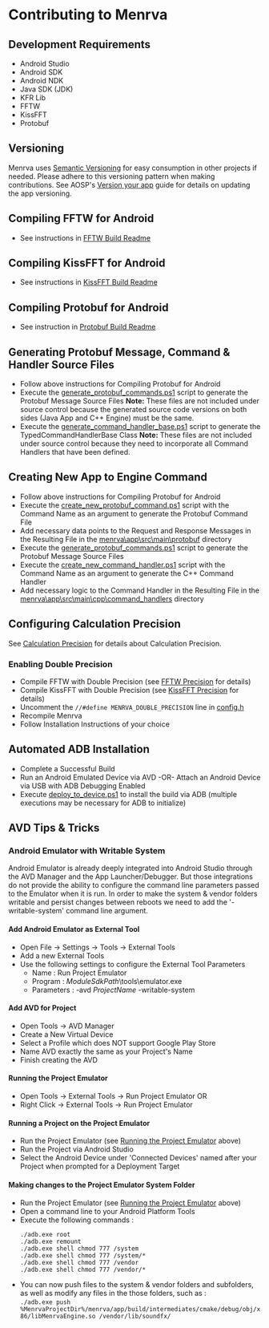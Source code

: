 # Contributing to Menrva

## Development Requirements
  - Android Studio
  - Android SDK
  - Android NDK
  - Java SDK (JDK)
  - KFR Lib
  - FFTW
  - KissFFT
  - Protobuf
  
## Versioning
Menrva uses [Semantic Versioning](https://semver.org/) for easy consumption in other projects if needed.  Please adhere to this versioning pattern when making contributions.  See AOSP's [Version your app](https://developer.android.com/studio/publish/versioning) guide for details on updating the app versioning.

## Compiling FFTW for Android
  - See instructions in [FFTW Build Readme](https://github.com/Jman420/fftw_for_android/blob/master/README.md)
  
## Compiling KissFFT for Android
  - See instructions in [KissFFT Build Readme](https://github.com/Jman420/kissfft_for_android/blob/master/README.md)

## Compiling Protobuf for Android
  - See instruction in [Protobuf Build Readme](https://github.com/Jman420/protobuf_for_android/blob/develop/README.md)
  
## Generating Protobuf Message, Command & Handler Source Files
  - Follow above instructions for Compiling Protobuf for Android
  - Execute the [generate_protobuf_commands.ps1](generate_protobuf_commands.ps1) script to generate the Protobuf Message Source Files
  **Note:** These files are not included under source control because the generated source code versions on both sides (Java App and C++ Engine) must be the same.
  - Execute the [generate_command_handler_base.ps1](generate_command_handler_base.ps1) script to generate the TypedCommandHandlerBase Class
  **Note:** These files are not included under source control because they need to incorporate all Command Handlers that have been defined.

## Creating New App to Engine Command
  - Follow above instructions for Compiling Protobuf for Android
  - Execute the [create_new_protobuf_command.ps1](create_new_protobuf_command.ps1) script with the Command Name as an argument to generate the Protobuf Command File
  - Add necessary data points to the Request and Response Messages in the Resulting File in the [menrva\app\src\main\protobuf](menrva\app\src\main\protobuf) directory
  - Execute the [generate_protobuf_commands.ps1](generate_protobuf_commands.ps1) script to generate the Protobuf Message Source Files
  - Execute the [create_new_command_handler.ps1](create_new_command_handler.ps1) script with the Command Name as an argument to generate the C++ Command Handler
  - Add necessary logic to the Command Handler in the Resulting File in the [menrva\app\src\main\cpp\command_handlers](menrva\app\src\main\cpp\command_handlers) directory

## Configuring Calculation Precision
See [Calculation Precision](README.md#calculation-precision) for details about Calculation Precision.

### Enabling Double Precision
  - Compile FFTW with Double Precision (see [FFTW Precision](https://github.com/Jman420/fftw_for_android/blob/master/README.md#fftw-precision) for details)
  - Compile KissFFT with Double Precision (see [KissFFT Precision](https://github.com/Jman420/kissfft_for_android/blob/master/README.md#kissfft-precision) for details)
  - Uncomment the ```//#define MENRVA_DOUBLE_PRECISION``` line in [config.h](menrva/app/src/main/cpp/config.h)
  - Recompile Menrva
  - Follow Installation Instructions of your choice
  
## Automated ADB Installation
  - Complete a Successful Build
  - Run an Android Emulated Device via AVD -OR- Attach an Android Device via USB with ADB Debugging Enabled
  - Execute [deploy_to_device.ps1](deploy_to_device.ps1) to install the build via ADB (multiple executions may be necessary for ADB to initialize)

## AVD Tips & Tricks

### Android Emulator with Writable System
Android Emulator is already deeply integrated into Android Studio through the AVD Manager and the App Launcher/Debugger.  But those integrations do not provide the ability to configure the command line parameters passed to the Emulator when it is run.  In order to make the system & vendor folders writable and persist changes between reboots we need to add the '-writable-system' command line argument.

#### Add Android Emulator as External Tool
  - Open File -> Settings -> Tools -> External Tools
  - Add a new External Tools
  - Use the following settings to configure the External Tool Parameters
    * Name : Run Project Emulator
    * Program : $ModuleSdkPath$\tools\emulator.exe
    * Parameters : -avd $ProjectName$ -writable-system

#### Add AVD for Project
  - Open Tools -> AVD Manager
  - Create a New Virtual Device
  - Select a Profile which does NOT support Google Play Store
  - Name AVD exactly the same as your Project's Name
  - Finish creating the AVD

#### Running the Project Emulator
  - Open Tools -> External Tools -> Run Project Emulator
  OR
  - Right Click -> External Tools -> Run Project Emulator

#### Running a Project on the Project Emulator
  - Run the Project Emulator (see [Running the Project Emulator](#running-the-project-emulator) above)
  - Run the Project via Android Studio
  - Select the Android Device under 'Connected Devices' named after your Project when prompted for a Deployment Target

#### Making changes to the Project Emulator System Folder
  - Run the Project Emulator (see [Running the Project Emulator](#running-the-project-emulator) above)
  - Open a command line to your Android Platform Tools
  - Execute the following commands :  
    ```
    ./adb.exe root
    ./adb.exe remount
    ./adb.exe shell chmod 777 /system
    ./adb.exe shell chmod 777 /system/*
    ./adb.exe shell chmod 777 /vendor
    ./adb.exe shell chmod 777 /vendor/*
    ```
  - You can now push files to the system & vendor folders and subfolders, as well as modify any files in the those folders, such as :  
  ```./adb.exe push %MenrvaProjectDir%/menrva/app/build/intermediates/cmake/debug/obj/x86/libMenrvaEngine.so /vendor/lib/soundfx/```
